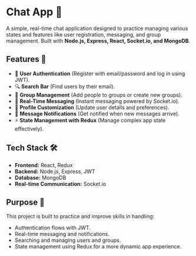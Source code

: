 # Chat App 💬  

A simple, real-time chat application designed to practice managing various states and features like user registration, messaging, and group management. Built with **Node.js, Express, React, Socket.io, and MongoDB**.

## Features 🚀  
- 🔐 **User Authentication** (Register with email/password and log in using JWT).  
- 🔍 **Search Bar** (Find users by their email).  
- 👥 **Group Management** (Add people to groups or create new groups).  
- 💬 **Real-Time Messaging** (Instant messaging powered by Socket.io).  
- 🎨 **Profile Customization** (Update user details and preferences).  
- 🔔 **Message Notifications** (Get notified when new messages arrive).  
- ⚡ **State Management with Redux** (Manage complex app state effectively).

## Tech Stack 🛠  
- **Frontend:** React, Redux  
- **Backend:** Node.js, Express, JWT  
- **Database:** MongoDB  
- **Real-time Communication:** Socket.io  

## Purpose 🎯  
This project is built to practice and improve skills in handling:
- Authentication flows with JWT.
- Real-time messaging and notifications.
- Searching and managing users and groups.
- State management using Redux for a more dynamic app experience.
